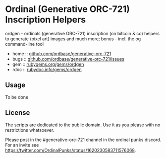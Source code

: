# Ordinal (Generative ORC-721) Inscription Helpers

ordgen - ordinals (generative ORC-721) inscription (on bitcoin & co) helpers to generate (pixel art) images and much more; bonus - incl. the og command-line tool



* home  :: [github.com/ordbase/generative-orc-721](https://github.com/ordbase/generative-orc-721)
* bugs  :: [github.com/ordbase/generative-orc-721/issues](https://github.com/ordbase/generative-orc-721/issues)
* gem   :: [rubygems.org/gems/ordgen](https://rubygems.org/gems/ordgen)
* rdoc  :: [rubydoc.info/gems/ordgen](http://rubydoc.info/gems/ordgen)



##  Usage

To be done






## License

The scripts are dedicated to the public domain.
Use it as you please with no restrictions whatsoever.



Please post in the #generative-orc-721 channel
in the ordinal punks discord.
For an invite
see <https://twitter.com/OrdinalPunks/status/1620230583711576068>.

